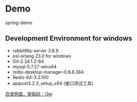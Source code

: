 # Demo
spring-demo
## Development Environment for windows
* rabbitMq-server 3.8.9 
* esl-erlang 23.0 for windows
* Git-2.24.1.2-64
* mysql-5.7.27-winx64
* redis-desktop-manager-0.8.8.384
* Redis-64-3.2.100
* apipost3.2.3_setup_x64 (接口测试工具)





[百度网盘，提取码：j3ej](https://pan.baidu.com/s/1PcEaLjfI3DBqRH89r6iwaw)



